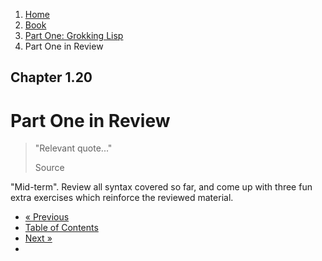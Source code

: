 <ol class="breadcrumb">
  <li><a href="/">Home</a></li>
  <li><a href="/book/">Book</a></li>
  <li><a href="/book/1-0-0-overview/">Part One: Grokking Lisp</a></li>
  <li class="active">Part One in Review</li>
</ol>

## Chapter 1.20

# Part One in Review

> "Relevant quote..."
> <footer>Source</footer>

"Mid-term". Review all syntax covered so far, and come up with three fun extra exercises which reinforce the reviewed material.

<ul class="pager">
  <li class="previous"><a href="/book/1-19-0-dsl/">&laquo; Previous</a></li>
  <li><a href="/book/">Table of Contents</a></li>
  <li class="next"><a href="/book/2-0-0-overview/">Next &raquo;</a><li>
</ul>
